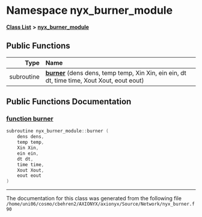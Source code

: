 
# Namespace nyx\_burner\_module


[**Class List**](annotated.md) **>** [**nyx\_burner\_module**](namespacenyx__burner__module.md)




















## Public Functions

| Type | Name |
| ---: | :--- |
|  subroutine | [**burner**](namespacenyx__burner__module.md#function-burner) (dens dens, temp temp, Xin Xin, ein ein, dt dt, time time, Xout Xout, eout eout) <br> |








## Public Functions Documentation


### <a href="#function-burner" id="function-burner">function burner </a>


```cpp
subroutine nyx_burner_module::burner (
    dens dens,
    temp temp,
    Xin Xin,
    ein ein,
    dt dt,
    time time,
    Xout Xout,
    eout eout
) 
```



------------------------------
The documentation for this class was generated from the following file `/home/uni06/cosmo/cbehren2/AXIONYX/axionyx/Source/Network/nyx_burner.f90`